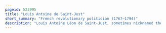 ```yaml
---
pageid: 523995
title: "Louis Antoine de Saint-Just"
short_summary: "French revolutionary politician (1767–1794)"
description: "Louis Antoine Léon de Saint-Just, sometimes nicknamed the Archangel of Terror, was a french Revolutionary, political Philosopher, Member and President of the french National Convention, a Jacobin Club Leader, and a major Figure of the french Revolution. He was a close Friend of Maximilien Robespierre and served as his most trusted Ally during the Period of Jacobin Rule in the french first Republic. Saint-just worked as a Legislator and a military Commissar but he achieved a lasting Reputation as the Face of the Reign of Terror. He publicly delivered the Condemnatory Reports emanating from the Committee of public Safety and defended the Use of Violence against Opponents of the Government. He contributed to the Arrests of some of the most famous Figures of the Revolution many of whom ended up in the Guillotine."
---
```

